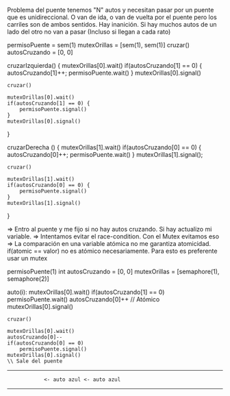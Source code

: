 Problema del puente
tenemos "N" autos y necesitan pasar por un puente que es unidireccional. O van de ida, o van de vuelta por el puente pero los 
carriles son de ambos sentidos.
Hay inanición. Si hay muchos autos de un lado del otro no van a pasar (Incluso si llegan a cada rato)

permisoPuente = sem(1)
mutexOrillas = [sem(1), sem(1)]
cruzar()
autosCruzando = [0, 0]

cruzarIzquierda() {
    mutexOrillas[0].wait()
    if(autosCruzando[1] == 0) {
        autosCruzando[1]++;
        permisoPuente.wait()
    }
    mutexOrillas[0].signal()

    cruzar()

    mutexOrillas[0].wait()
    if(autosCruzando[1] == 0) {
        permisoPuente.signal()
    }
    mutexOrillas[0].signal()
}

cruzarDerecha () {
    mutexOrillas[1].wait()
        if(autosCruzando[0] == 0) {
            autosCruzando[0]++;
            permisoPuente.wait()
        } 
    mutexOrillas[1].signal();

    cruzar()

    mutexOrillas[1].wait()
    if(autosCruzando[0] == 0) {
        permisoPuente.signal()
    }
    mutexOrillas[1].signal()
}

=> Entro al puente y me fijo si no hay autos cruzando. Si hay actualizo mi variable.
=> Intentamos evitar el race-condition. Con el Mutex evitamos eso
=> La comparación en una variable atómica no me garantiza atomicidad. if(atomic == valor) no es atómico necesariamente. Para esto es preferente usar un mutex

permisoPuente(1)
int autosCruzando = [0, 0]
mutexOrillas = [semaphore(1), semaphore(2)]

auto(i):
    mutexOrillas[0].wait()
    if(autosCruzando[1] == 0)
        permisoPuente.wait()
    autosCruzando[0]++ // Atómico
    mutexOrillas[0].signal()

    cruzar()

    mutexOrillas[0].wait()
    autosCruzando[0]--
    if(autosCruzando[0] == 0)
        permisoPuente.signal()
    mutexOrillas[0].signal()
    \\ Sale del puente

________________________________________________________________________
                <- auto azul <- auto azul
________________________________________________________________________